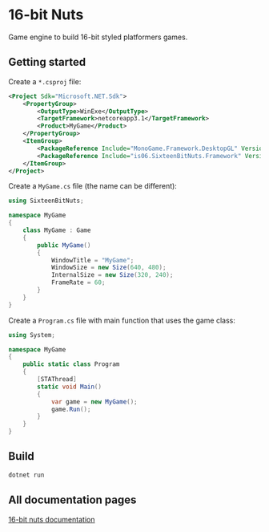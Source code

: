# 16-bit Nuts

Game engine to build 16-bit styled platformers games.

## Getting started

Create a `*.csproj` file:

```xml
<Project Sdk="Microsoft.NET.Sdk">
    <PropertyGroup>
        <OutputType>WinExe</OutputType>
        <TargetFramework>netcoreapp3.1</TargetFramework>
        <Product>MyGame</Product>
    </PropertyGroup>
    <ItemGroup>
        <PackageReference Include="MonoGame.Framework.DesktopGL" Version="3.8.0.1641" />
        <PackageReference Include="is06.SixteenBitNuts.Framework" Version="0.2.0" />
    </ItemGroup>
</Project>
```

Create a `MyGame.cs` file (the name can be different):

```csharp
using SixteenBitNuts;

namespace MyGame
{
    class MyGame : Game
    {
        public MyGame()
        {
            WindowTitle = "MyGame";
            WindowSize = new Size(640, 480);
            InternalSize = new Size(320, 240);
            FrameRate = 60;
        }
    }
}
```

Create a `Program.cs` file with main function that uses the game class:

```csharp
using System;

namespace MyGame
{
    public static class Program
    {
        [STAThread]
        static void Main()
        {
            var game = new MyGame();
            game.Run();
        }
    }
}
```

## Build

```bash
dotnet run
```

## All documentation pages

[16-bit nuts documentation](doc/)
